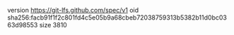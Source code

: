 version https://git-lfs.github.com/spec/v1
oid sha256:facb91f1f2c801fd4c5e05b9a68cbeb72038759313b5382b11d0bc0363d98553
size 3810

